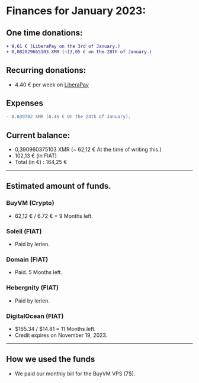 # Finances for January 2023:

## One time donations:

```diff
+ 9,61 € (LiberaPay on the 3rd of January.)
+ 0,082029665103 XMR (~13,05 € on the 28th of January.)

```

## Recurring donations:

- 4.40 € per week on [LiberaPay](https://liberapay.com/ProjectSegfault)

## Expenses

```diff
- 0.039702 XMR (6.45 € On the 24th of January).

```

## Current balance:

- 0,390960375103 XMR (~ 62,12 € At the time of writing this.)
- 102,13 € (in FIAT)
- Total (in €) : 164,25 €

---

## Estimated amount of funds.

### BuyVM (Crypto)

- 62,12 € / 6.72 € = 9 Months left.

### Soleil (FIAT)

- Paid by lerien.

### Domain (FIAT)

- Paid. 5 Months left.

### Hebergnity (FIAT)

- Paid by lerien.

### DigitalOcean (FIAT)

- $165.34 / $14.81 = 11 Months left.
- Credit expires on November 19, 2023.

---

## How we used the funds

- We paid our monthly bill for the BuyVM VPS (7$).
